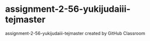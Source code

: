 # assignment-2-56-yukijudaiii-tejmaster
assignment-2-56-yukijudaiii-tejmaster created by GitHub Classroom
